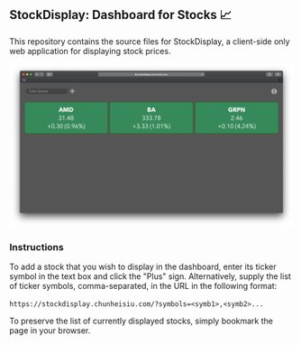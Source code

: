 ## StockDisplay: Dashboard for Stocks 📈

This repository contains the source files for StockDisplay, a client-side only web application for displaying stock prices.

![Screenshot](screenshots/screenshot.png)

### Instructions
To add a stock that you wish to display in the dashboard, enter its ticker symbol in the text box and click the "Plus" sign. Alternatively, supply the list of ticker symbols, comma-separated, in the URL in the following format:

`https://stockdisplay.chunheisiu.com/?symbols=<symb1>,<symb2>...`

To preserve the list of currently displayed stocks, simply bookmark the page in your browser.

